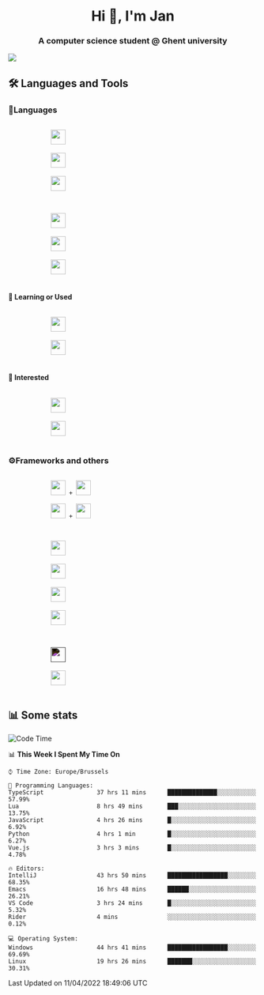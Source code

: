 <h1 align="center">Hi 👋, I'm Jan</h1>
<h3 align="center">A computer science student @ Ghent university</h3>

![](https://komarev.com/ghpvc/?username=NuttyShrimp&style=flat)

<h2>🛠️ Languages and Tools</h2>
<h3>💬Languages</h3>
<div>
    <p>
        <code>
            <img width='30px' src="https://cdn.jsdelivr.net/gh/devicons/devicon/icons/html5/html5-plain.svg">
        </code>
        <code>
            <img width='30px' src="https://cdn.jsdelivr.net/gh/devicons/devicon/icons/sass/sass-original.svg">
        </code>
        <code>
            <img width='30px' src="https://cdn.jsdelivr.net/gh/devicons/devicon/icons/javascript/javascript-plain.svg">
        </code>
    </p>
    <p>
        <code>
            <img width='30px' src="https://cdn.jsdelivr.net/gh/devicons/devicon/icons/typescript/typescript-plain.svg">
        </code>
        <code>
            <img width='30px' src="https://cdn.jsdelivr.net/gh/devicons/devicon/icons/lua/lua-plain-wordmark.svg">
        </code>
        <code>
            <img width='30px' src="https://cdn.jsdelivr.net/gh/devicons/devicon/icons/python/python-original.svg">
        </code>
    </p>
    <h4>🏫 Learning or Used</h4>
    <p>
        <code>
            <img width='30px' src="https://cdn.jsdelivr.net/gh/devicons/devicon/icons/go/go-original-wordmark.svg">
        </code>
        <code>
            <img width='30px' src="https://cdn.jsdelivr.net/gh/devicons/devicon/icons/java/java-original.svg">
        </code>
    </p>
    <h4>💭 Interested</h4>
    <p>
        <code>
            <img width='30px' src="https://cdn.jsdelivr.net/gh/devicons/devicon/icons/csharp/csharp-original.svg">
        </code>
        <code>
            <img width='30px' src="https://cdn.jsdelivr.net/gh/devicons/devicon/icons/rust/rust-plain.svg">
        </code>
    </p>
</div>
<h3>⚙️Frameworks and others</h3>
<div>
    <p>
        <code>
            <img width='30px' src="https://cdn.jsdelivr.net/gh/devicons/devicon/icons/react/react-original.svg"> + <img width='30px' src="https://cdn.jsdelivr.net/gh/devicons/devicon/icons/typescript/typescript-plain.svg">
        </code>
        <code>
            <img width='30px' src="https://cdn.jsdelivr.net/gh/devicons/devicon/icons/vuejs/vuejs-original.svg"> + <img width='30px' src="https://cdn.jsdelivr.net/gh/devicons/devicon/icons/typescript/typescript-plain.svg">
        </code>
    </p>
    <p>
        <code>
            <img width='30px' src="https://cdn.jsdelivr.net/gh/devicons/devicon/icons/nodejs/nodejs-plain.svg">
        </code>
        <code>
            <img width='30px' src="https://cdn.jsdelivr.net/gh/devicons/devicon/icons/mysql/mysql-original.svg">
        </code>
        <code>
            <img width='30px' src="https://cdn.jsdelivr.net/gh/devicons/devicon/icons/postgresql/postgresql-original.svg">
        </code>
        <code>
            <img width='30px' src="https://cdn.jsdelivr.net/gh/devicons/devicon/icons/docker/docker-original.svg">
        </code>
    </p>
        <code>
            <img width='30px' style='filter:invert(1)' src="https://simpleicons.org/icons/intellijidea.svg">
        </code>
        <code>
            <img width='30px' src="https://cdn.jsdelivr.net/gh/devicons/devicon/icons/vscode/vscode-original.svg">
        </code>
    <p>
</div>

<h2>📊 Some stats</h2>

<!--START_SECTION:waka-->
![Code Time](http://img.shields.io/badge/Code%20Time-820%20hrs%2044%20mins-blue)

📊 **This Week I Spent My Time On** 

```text
⌚︎ Time Zone: Europe/Brussels

💬 Programming Languages: 
TypeScript               37 hrs 11 mins      ██████████████░░░░░░░░░░░   57.99% 
Lua                      8 hrs 49 mins       ███░░░░░░░░░░░░░░░░░░░░░░   13.75% 
JavaScript               4 hrs 26 mins       █░░░░░░░░░░░░░░░░░░░░░░░░   6.92% 
Python                   4 hrs 1 min         █░░░░░░░░░░░░░░░░░░░░░░░░   6.27% 
Vue.js                   3 hrs 3 mins        █░░░░░░░░░░░░░░░░░░░░░░░░   4.78%

🔥 Editors: 
IntelliJ                 43 hrs 50 mins      █████████████████░░░░░░░░   68.35% 
Emacs                    16 hrs 48 mins      ██████░░░░░░░░░░░░░░░░░░░   26.21% 
VS Code                  3 hrs 24 mins       █░░░░░░░░░░░░░░░░░░░░░░░░   5.32% 
Rider                    4 mins              ░░░░░░░░░░░░░░░░░░░░░░░░░   0.12%

💻 Operating System: 
Windows                  44 hrs 41 mins      █████████████████░░░░░░░░   69.69% 
Linux                    19 hrs 26 mins      ███████░░░░░░░░░░░░░░░░░░   30.31%

```


 Last Updated on 11/04/2022 18:49:06 UTC
<!--END_SECTION:waka-->